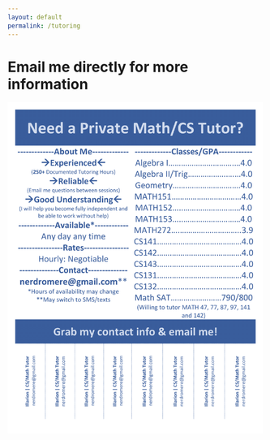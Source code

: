 ```yaml
---
layout: default
permalink: /tutoring
---
```


<h1>Email me directly for more information</h1>

![Flyer](/tear-off-flyer-1.png)
